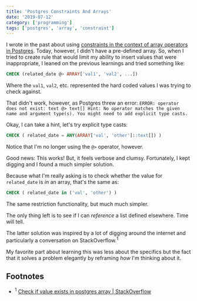 ```yaml
---
title: 'Postgres Constraints And Arrays'
date: '2019-07-12'
category: ['programming']
tags: ['postgres', 'array', 'constraint']
---
```


I wrote in the past about using [constraints in the context of array operators in Postgres](../../2019-07-01/array-intersection-in-psql/). Today, however, I didn't have a pre-defined array. So, when I tried to create rule that would limit my ability to insert values that were inappropriate, I leaned on the previous learnings and tried something like:

```sql
CHECK (related_date @> ARRAY['val1', 'val2', ...])
```
Where the `val1`, `val2`, etc. represented the hard coded values I was trying to check against.

That didn't work, however, as Postgres threw an error: `ERROR: operator does not exist: text @> text[] Hint: No operator matches the given name and argument type(s). You might need to add explicit type casts.`

Okay, I can take a hint, let's try explicit type casts:
```sql
CHECK ( related_date = ANY(ARRAY['val', 'other']::text[]) )
```

Notice that I'm no longer using the `@>` operator, however.

Good news: This works! But, it feels verbose and clumsy. Fortunately, I kept digging and I found a much simpler solution.

Because what I'm really asking is to check whether the value for `related_date` is _in_ an array, that's the same as:
```sql
CHECK ( related_date in ('val', 'other') )
```

The same restriction functionality, but much much simpler.

The only thing left is to see if I can _reference_ a list defined elsewhere. Time will tell.

The latter solution was inspired by a lot of digging around the internet and particularly a conversation on StackOverflow.<sup>1</sup>

My favorite part about learning this was less about the specifics but the fact that it solves a problem elegantly by reframing _how_ I'm thinking about it.

## Footnotes
* <sup>1</sup> [Check if value exists in postgres array | StackOverflow](https://stackoverflow.com/questions/31695205/check-if-value-exists-in-postgres-array-for-partitioning-via-check-constraint)
